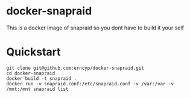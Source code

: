 # docker-snapraid

This is a docker image of snapraid so you dont have to build it your self

# Quickstart

```
git clone git@github.com:erncyp/docker-snapraid.git
cd docker-snapraid
docker build -t snapraid .
docker run -v snapraid.conf:/etc/snapraid.conf -v /var:/var -v /mnt:/mnt snapraid list
```
